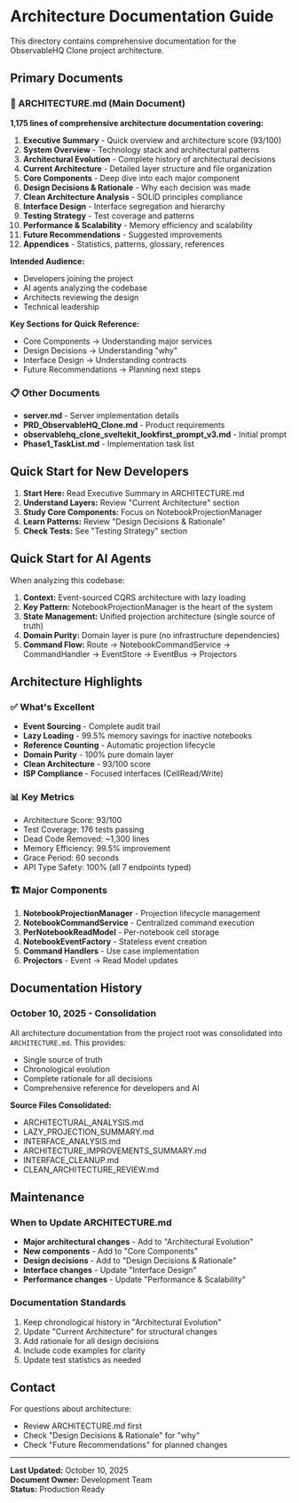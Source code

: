 # Architecture Documentation Guide

This directory contains comprehensive documentation for the ObservableHQ Clone project architecture.

## Primary Documents

### 📘 ARCHITECTURE.md (Main Document)

**1,175 lines of comprehensive architecture documentation covering:**

1. **Executive Summary** - Quick overview and architecture score (93/100)
2. **System Overview** - Technology stack and architectural patterns
3. **Architectural Evolution** - Complete history of architectural decisions
4. **Current Architecture** - Detailed layer structure and file organization
5. **Core Components** - Deep dive into each major component
6. **Design Decisions & Rationale** - Why each decision was made
7. **Clean Architecture Analysis** - SOLID principles compliance
8. **Interface Design** - Interface segregation and hierarchy
9. **Testing Strategy** - Test coverage and patterns
10. **Performance & Scalability** - Memory efficiency and scalability
11. **Future Recommendations** - Suggested improvements
12. **Appendices** - Statistics, patterns, glossary, references

**Intended Audience:**

- Developers joining the project
- AI agents analyzing the codebase
- Architects reviewing the design
- Technical leadership

**Key Sections for Quick Reference:**

- Core Components → Understanding major services
- Design Decisions → Understanding "why"
- Interface Design → Understanding contracts
- Future Recommendations → Planning next steps

### 📋 Other Documents

- **server.md** - Server implementation details
- **PRD_ObservableHQ_Clone.md** - Product requirements
- **observablehq_clone_sveltekit_lookfirst_prompt_v3.md** - Initial prompt
- **Phase1_TaskList.md** - Implementation task list

## Quick Start for New Developers

1. **Start Here:** Read Executive Summary in ARCHITECTURE.md
2. **Understand Layers:** Review "Current Architecture" section
3. **Study Core Components:** Focus on NotebookProjectionManager
4. **Learn Patterns:** Review "Design Decisions & Rationale"
5. **Check Tests:** See "Testing Strategy" section

## Quick Start for AI Agents

When analyzing this codebase:

1. **Context:** Event-sourced CQRS architecture with lazy loading
2. **Key Pattern:** NotebookProjectionManager is the heart of the system
3. **State Management:** Unified projection architecture (single source of truth)
4. **Domain Purity:** Domain layer is pure (no infrastructure dependencies)
5. **Command Flow:** Route → NotebookCommandService → CommandHandler → EventStore → EventBus → Projectors

## Architecture Highlights

### ✅ What's Excellent

- **Event Sourcing** - Complete audit trail
- **Lazy Loading** - 99.5% memory savings for inactive notebooks
- **Reference Counting** - Automatic projection lifecycle
- **Domain Purity** - 100% pure domain layer
- **Clean Architecture** - 93/100 score
- **ISP Compliance** - Focused interfaces (CellRead/Write)

### 📊 Key Metrics

- Architecture Score: 93/100
- Test Coverage: 176 tests passing
- Dead Code Removed: ~1,300 lines
- Memory Efficiency: 99.5% improvement
- Grace Period: 60 seconds
- API Type Safety: 100% (all 7 endpoints typed)

### 🏗️ Major Components

1. **NotebookProjectionManager** - Projection lifecycle management
2. **NotebookCommandService** - Centralized command execution
3. **PerNotebookReadModel** - Per-notebook cell storage
4. **NotebookEventFactory** - Stateless event creation
5. **Command Handlers** - Use case implementation
6. **Projectors** - Event → Read Model updates

## Documentation History

### October 10, 2025 - Consolidation

All architecture documentation from the project root was consolidated into `ARCHITECTURE.md`. This provides:

- Single source of truth
- Chronological evolution
- Complete rationale for all decisions
- Comprehensive reference for developers and AI

**Source Files Consolidated:**

- ARCHITECTURAL_ANALYSIS.md
- LAZY_PROJECTION_SUMMARY.md
- INTERFACE_ANALYSIS.md
- ARCHITECTURE_IMPROVEMENTS_SUMMARY.md
- INTERFACE_CLEANUP.md
- CLEAN_ARCHITECTURE_REVIEW.md

## Maintenance

### When to Update ARCHITECTURE.md

- **Major architectural changes** - Add to "Architectural Evolution"
- **New components** - Add to "Core Components"
- **Design decisions** - Add to "Design Decisions & Rationale"
- **Interface changes** - Update "Interface Design"
- **Performance changes** - Update "Performance & Scalability"

### Documentation Standards

1. Keep chronological history in "Architectural Evolution"
2. Update "Current Architecture" for structural changes
3. Add rationale for all design decisions
4. Include code examples for clarity
5. Update test statistics as needed

## Contact

For questions about architecture:

- Review ARCHITECTURE.md first
- Check "Design Decisions & Rationale" for "why"
- Check "Future Recommendations" for planned changes

---

**Last Updated:** October 10, 2025  
**Document Owner:** Development Team  
**Status:** Production Ready
